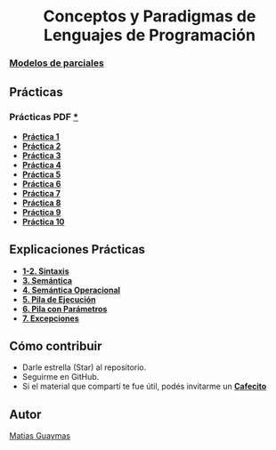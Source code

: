 <h1 align="center"> Conceptos y Paradigmas de Lenguajes de Programación </h1>

### [**Modelos de parciales**](https://github.com/MatiasGuaymas/CPLP/tree/main/Parciales)

## Prácticas 
### Prácticas PDF [*](https://github.com/MatiasGuaymas/CPLP/tree/main/Practicas%20PDF)
* [**Práctica 1**](https://github.com/MatiasGuaymas/CPLP/blob/main/Resoluciones/Practica%2001%20-%20Resolucion.pdf)
* [**Práctica 2**](https://github.com/MatiasGuaymas/CPLP/blob/main/Resoluciones/Practica%2002%20-%20Resolucion.pdf)
* [**Práctica 3**](https://github.com/MatiasGuaymas/CPLP/blob/main/Resoluciones/Practica%2003%20-%20Resolucion.pdf)
* [**Práctica 4**](https://github.com/MatiasGuaymas/CPLP/blob/main/Resoluciones/Practica%2004%20-%20Resolucion.pdf)
* [**Práctica 5**](https://github.com/MatiasGuaymas/CPLP/blob/main/Resoluciones/Practica%2005%20-%20Resolucion.pdf)
* [**Práctica 6**](https://github.com/MatiasGuaymas/CPLP/blob/main/Resoluciones/Practica%2006%20-%20Resolucion.pdf)
* [**Práctica 7**](https://github.com/MatiasGuaymas/CPLP/blob/main/Resoluciones/Practica%2007%20-%20Resolucion.pdf)
* [**Práctica 8**](https://github.com/MatiasGuaymas/CPLP/blob/main/Resoluciones/Practica%2008%20-%20Resolucion.pdf)
* [**Práctica 9**](https://github.com/MatiasGuaymas/CPLP/blob/main/Resoluciones/Practica%2009%20-%20Resolucion.pdf)
* [**Práctica 10**](https://github.com/MatiasGuaymas/CPLP/blob/main/Resoluciones/Practica%2010%20-%20Resolucion.pdf)

## Explicaciones Prácticas
* [**1-2. Sintaxis**](https://github.com/MatiasGuaymas/CPLP/blob/main/Explicaciones/01-02-Sintaxis.pdf)
* [**3. Semántica**](https://github.com/MatiasGuaymas/CPLP/blob/main/Explicaciones/03-Semantica.pdf)
* [**4. Semántica Operacional**](https://github.com/MatiasGuaymas/CPLP/blob/main/Explicaciones/04-Semantica%20Operacional.pdf)
* [**5. Pila de Ejecución**](https://github.com/MatiasGuaymas/CPLP/blob/main/Explicaciones/05-Pila%20de%20Ejecucion.pdf)
* [**6. Pila con Parámetros**](https://github.com/MatiasGuaymas/CPLP/blob/main/Explicaciones/06-Pila%20con%20Parametros.pdf)
* [**7. Excepciones**](https://github.com/MatiasGuaymas/CPLP/blob/main/Explicaciones/07-Excepciones.pdf)

## Cómo contribuir
* Darle estrella (Star) al repositorio.
* Seguirme en GitHub.
* Si el material que compartí te fue útil, podés invitarme un **[Cafecito](https://cafecito.app/matiasguaymas)**

## Autor 

[Matias Guaymas](https://www.linkedin.com/in/matiasguaymas/)
